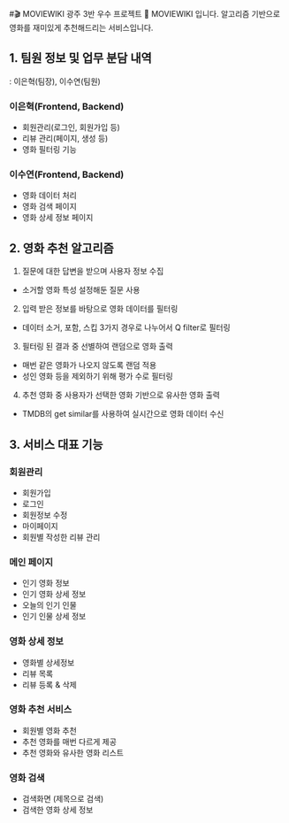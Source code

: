 #🎬 MOVIEWIKI
광주 3반 우수 프로젝트 🏅 MOVIEWIKI 입니다.
알고리즘 기반으로 영화를 재미있게 추천해드리는 서비스입니다.

## 1. 팀원 정보 및 업무 분담 내역
: 이은혁(팀장), 이수연(팀원)
### 이은혁(Frontend, Backend)
- 회원관리(로그인, 회원가입 등)
- 리뷰 관리(페이지, 생성 등)
- 영화 필터링 기능



### 이수연(Frontend, Backend)
- 영화 데이터 처리 
- 영화 검색 페이지
- 영화 상세 정보 페이지


  


## 2. 영화 추천 알고리즘
1. 질문에 대한 답변을 받으며 사용자 정보 수집
  - 소거할 영화 특성 설정해둔 질문 사용
2. 입력 받은 정보를 바탕으로 영화 데이터를 필터링
  - 데이터 소거, 포함, 스킵 3가지 경우로 나누어서 Q filter로 필터링
3. 필터링 된 결과 중 선별하여 랜덤으로 영화 출력
  - 매번 같은 영화가 나오지 않도록 랜덤 적용
  - 성인 영화 등을 제외하기 위해 평가 수로 필터링
4. 추천 영화 중 사용자가 선택한 영화 기반으로 유사한 영화 출력
  - TMDB의 get similar를 사용하여 실시간으로 영화 데이터 수신


## 3. 서비스 대표 기능 

### 회원관리
 
 - 회원가입
 - 로그인
 - 회원정보 수정
 - 마이페이지
 - 회원별 작성한 리뷰 관리

### 메인 페이지

 - 인기 영화 정보
 - 인기 영화 상세 정보
 - 오늘의 인기 인물
 - 인기 인물 상세 정보
 
###  영화 상세 정보
 
 - 영화별 상세정보
 - 리뷰 목록
 - 리뷰 등록 & 삭제
 
### 영화 추천 서비스
 
 - 회원별 영화 추천
 - 추천 영화를 매번 다르게 제공
 - 추천 영화와 유사한 영화 리스트
 
### 영화 검색
 
 - 검색화면 (제목으로 검색)
 - 검색한 영화 상세 정보
